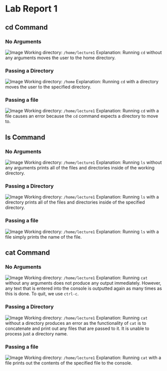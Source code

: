 # Lab Report 1

## cd Command

### No Arguments
![Image]("lab1_images/cd.png")
Working directory: `/home/lecture1`
Explanation: Running `cd` without any arguments moves the user to the home directory.

### Passing a Directory
![Image]("lab1_images/cd_dir.png")
Working directory: `/home`
Explanation: Running `cd` with a directory moves the user to the specified directory.

### Passing a file
![Image]("lab1_images/cd_file.png")
Working directory: `/home/lecture1`
Explanation: Running `cd` with a file causes an error because the `cd` command expects a directory to move to.

## ls Command

### No Arguments
![Image]("lab1_images/ls.png")
Working directory: `/home/lecture1`
Explanation: Running `ls` without any arguments prints all of the files and directories  inside of the working directory.

### Passing a Directory
![Image]("lab1_images/ls_dir.png")
Working directory: `/home/lecture1`
Explanation: Running `ls` with a directory prints all of the files and directories inside of the specified directory.

### Passing a file
![Image]("lab1_images/ls_file.png")
Working directory: `/home/lecture1`
Explanation: Running `ls` with a file simply prints the name of the file.

## cat Command

### No Arguments
![Image]("lab1_images/cat.png")
Working directory: `/home/lecture1`
Explanation: Running `cat` without any arguments does not produce any output immediately. However, any text that is entered into the console is outputted again as many times as this is done. To quit, we use `ctrl-c`.

### Passing a Directory
![Image]("lab1_images/cat_dir.png")
Working directory: `/home/lecture1`
Explanation: Running `cat` without a directory produces an error as the functionality of `cat` is to concatenate and print out any files that are passed to it. It is unable to process just a directory name.
### Passing a file
![Image]("lab1_images/cat_file.png")
Working directory: `/home/lecture1`
Explanation: Running `cat` with a file prints out the contents of the specified file to the console.
